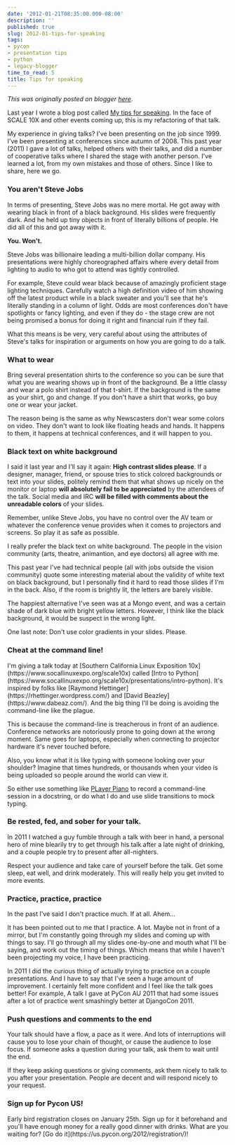 ```yaml
---
date: '2012-01-21T08:35:00.000-08:00'
description: ''
published: true
slug: 2012-01-tips-for-speaking
tags:
- pycon
- presentation tips
- python
- legacy-blogger
time_to_read: 5
title: Tips for speaking
---
```


*This was originally posted on blogger [here](https://pydanny.blogspot.com/2012/01/tips-for-speaking.html)*.

Last year I wrote a blog post called [My tips for speaking](https://pydanny.blogspot.com/2011/02/my-tips-for-speaking.html). In the face of SCALE 10X and other events coming up, this is my refactoring of that talk.

My experience in giving talks?  I've been presenting on the job since 1999. I've been presenting at conferences since autumn of 2008. This past year (2011) I gave a lot of talks, helped others with their talks, and did a number of cooperative talks where I shared the stage with another person. I've learned a lot, from my own mistakes and those of others. Since I like to share, here we go. 

<h3>You aren't Steve Jobs</h3>
In terms of presenting, Steve Jobs was no mere mortal. He got away with wearing black in front of a black background. His slides were frequently dark. And he held up tiny objects in front of literally billions of people. He did all of this and got away with it.

<strong>You. Won't.</strong>

Steve Jobs was billionaire leading a multi-billion dollar company. His presentations were highly choreographed affairs where every detail from lighting to audio to who got to attend was tightly controlled. 

For example, Steve could wear black because of amazingly proficient stage lighting techniques. Carefully watch a high definition video of him showing off the latest product while in a black sweater and you'll see that he's literally standing in a column of light. Odds are most conferences don't have spotlights or fancy lighting, and even if they do - the stage crew are not being promised a bonus for doing it right and financial ruin if they fail. 

What this means is be very, very careful about using the attributes of Steve's talks for inspiration or arguments on how you are going to do a talk. 

<h3>What to wear</h3>
Bring several presentation shirts to the conference so you can be sure that what you are wearing shows up in front of the background. Be a little classy and wear a polo shirt instead of that t-shirt. If the background is the same as your shirt, go and change. If you don't have a shirt that works, go buy one or wear your jacket.

The reason being is the same as why Newscasters don't wear some colors on video. They don't want to look like floating heads and hands. It happens to them, it happens at technical conferences, and it will happen to you.

<h3>Black text on white background</h3>
I said it last year and I'll say it again: <strong>High contrast slides please</strong>. If a designer, manager, friend, or spouse tries to stick colored backgrounds or text into your slides, politely remind them that what shows up nicely on the monitor or laptop <strong>will absolutely fail to be appreciated</strong> by the attendees of the talk. Social media and IRC <strong>will be filled with comments about the unreadable colors</strong> of your slides.

Remember, unlike Steve Jobs, you have no control over the AV team or whatever the conference venue provides when it comes to projectors and screens. So play it as safe as possible.

I really prefer the black text on white background. The people in the vision community (arts, theatre, animantion, and eye doctors) all agree with me.

This past year I've had technical people (all with jobs outside the vision community) quote some interesting material about the validity of white text on black background, but I personally find it hard to read those slides if I'm in the back. Also, if the room is brightly lit, the letters are barely visible.

The happiest alternative I've seen was at a Mongo event, and was a certain shade of dark blue with bright yellow letters. However, I think like the black background, it would be suspect in the wrong light.

One last note: Don't use color gradients in your slides. Please.

<h3>Cheat at the command line!</h3>
I'm giving a talk today at [Southern California Linux Exposition 10x](https://www.socallinuxexpo.org/scale10x) called [Intro to Python](https://www.socallinuxexpo.org/scale10x/presentations/intro-python). It's inspired by folks like [Raymond Hettinger](https://rhettinger.wordpress.com/) and [David Beazley](https://www.dabeaz.com/). And the big thing I'll be doing is avoiding the command-line like the plague.

This is because the command-line is treacherous in front of an audience. Conference networks are notoriously prone to going down at the wrong moment. Same goes for laptops, especially when connecting to projector hardware it's never touched before.

Also, you know what it is like typing with someone looking over your shoulder? Imagine that times hundreds, or thousands when your video is being uploaded so people around the world can view it.

So either use something like [PLayer Piano](https://pypi.python.org/pypi/PlayerPiano/0.1.1) to record a command-line session in a docstring, or do what I do and use slide transitions to mock typing.

<h3>Be rested, fed, and sober for your talk.</h3>
In 2011 I watched a guy fumble through a talk with beer in hand, a personal hero of mine blearily try to get through his talk after a late night of drinking, and a couple people try to present after all-nighters. 

Respect your audience and take care of yourself before the talk. Get some sleep, eat well, and drink moderately. This will really help you get invited to more events.

<h3>Practice, practice, practice</h3>
In the past I've said I don't practice much. If at all. Ahem...

It has been pointed out to me that I practice. A lot. Maybe not in front of a mirror, but I'm constantly going through my slides and coming up with things to say. I'll go through all my slides one-by-one and mouth what I'll be saying, and work out the timing of things. Which means that while I haven't been projecting my voice, I have been practicing.

In 2011 I did the curious thing of actually trying to practice on a couple presentations. And I have to say that I've seen a huge amount of improvement. I certainly felt more confident and I feel like the talk goes better! For example, A talk I gave at PyCon AU 2011 that had some issues after a lot of practice went smashingly better at DjangoCon 2011.

<h3>Push questions and comments to the end</h3>
Your talk should have a flow, a pace as it were. And lots of interruptions will cause you to lose your chain of thought, or cause the audience to lose focus. If someone asks a question during your talk, ask them to wait until the end.

If they keep asking questions or giving comments, ask them nicely to talk to you after your presentation. People are decent and will respond nicely to your request.

<h3>Sign up for Pycon US!</h3>
Early bird registration closes on January 25th. Sign up for it beforehand and you'll have enough money for a really good dinner with drinks. What are you waiting for? [Go do it](https://us.pycon.org/2012/registration/)!